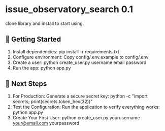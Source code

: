 # issue_observatory_search 0.1

clone library and install to start using.

## 🚀 Getting Started

  1. Install dependencies: pip install -r requirements.txt
  2. Configure environment: Copy config/.env.example to config/.env
  3. Create a user: python create_user.py username email password
  4. Run the app: python app.py


## 🚀 Next Steps

  1. For Production: Generate a secure secret key:
  python -c "import secrets; print(secrets.token_hex(32))"
  2. Test the Configuration: Run the application to verify everything works:
  python app.py
  3. Create Your First User:
  python create_user.py yourusername your@email.com yourpassword